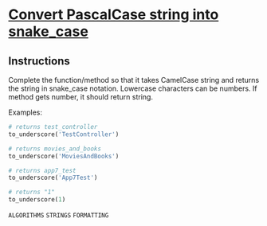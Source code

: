 # [Convert PascalCase string into snake_case](https://www.codewars.com/kata/529b418d533b76924600085d/train/python)

## Instructions

Complete the function/method so that it takes CamelCase string and returns the string in snake_case notation. Lowercase characters can be numbers. If method gets number, it should return string.

Examples:

```python
# returns test_controller
to_underscore('TestController')

# returns movies_and_books
to_underscore('MoviesAndBooks')

# returns app7_test
to_underscore('App7Test')

# returns "1"
to_underscore(1)
```

`ALGORITHMS` `STRINGS` `FORMATTING`
